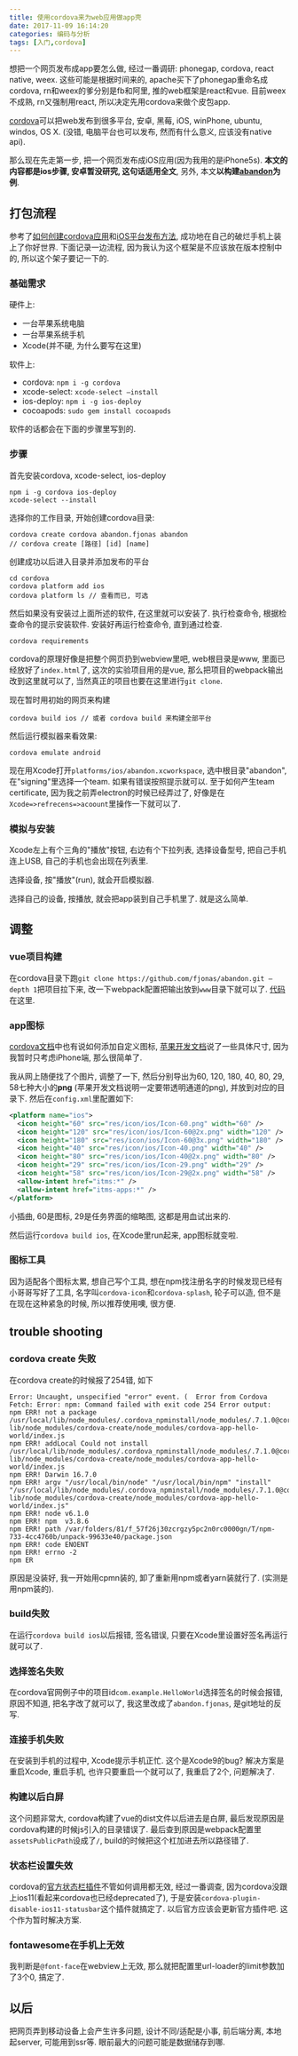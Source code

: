 ```yaml
---
title: 使用cordova来为web应用做app壳
date: 2017-11-09 16:14:20
categories: 编码与分析
tags: [入门,cordova]
---
```

想把一个网页发布成app要怎么做, 经过一番调研: phonegap, cordova, react native, weex. 这些可能是根据时间来的, apache买下了phonegap重命名成cordova, rn和weex的爹分别是fb和阿里, 推的web框架是react和vue. 目前weex不成熟, rn又强制用react, 所以决定先用cordova来做个皮包app.

<!--more-->

[cordova](http://cordova.apache.org/)可以把web发布到很多平台, 安卓, 黑莓, iOS, winPhone, ubuntu, windos, OS X. (没错, 电脑平台也可以发布, 然而有什么意义, 应该没有native api).

那么现在先走第一步, 把一个网页发布成iOS应用(因为我用的是iPhone5s). **本文的内容都是ios步骤, 安卓暂没研究, 这句话适用全文**, 另外, 本文**以构建[abandon](https://github.com/fjonas/abandon)为例**.

## 打包流程

参考了[如何创建cordova应用](http://cordova.apache.org/docs/en/latest/guide/cli/index.html)和[iOS平台发布方法](http://cordova.apache.org/docs/en/latest/guide/platforms/ios/index.html), 成功地在自己的破烂手机上装上了你好世界. 下面记录一边流程, 因为我认为这个框架是不应该放在版本控制中的, 所以这个架子要记一下的.

### 基础需求

硬件上:

+ 一台苹果系统电脑
+ 一台苹果系统手机
+ Xcode(并不硬, 为什么要写在这里)

软件上:

+ cordova: `npm i -g cordova`
+ xcode-select: `xcode-select —install`
+ ios-deploy: `npm i -g ios-deploy`
+ cocoapods: `sudo gem install cocoapods`

软件的话都会在下面的步骤里写到的.

### 步骤

首先安装cordova, xcode-select, ios-deploy

```shell
npm i -g cordova ios-deploy
xcode-select --install
```

选择你的工作目录, 开始创建cordova目录:

```shell
cordova create cordova abandon.fjonas abandon
// cordova create [路径] [id] [name]
```

创建成功以后进入目录并添加发布的平台

```shell
cd cordova
cordova platform add ios
cordova platform ls // 查看而已, 可选
```

然后如果没有安装过上面所述的软件, 在这里就可以安装了. 执行检查命令, 根据检查命令的提示安装软件. 安装好再运行检查命令, 直到通过检查.

```shell
cordova requirements
```

cordova的原理好像是把整个网页扔到webview里吧, web根目录是www, 里面已经放好了`index.html`了, 这次的实验项目用的是vue, 那么把项目的webpack输出改到这里就可以了, 当然真正的项目也要在这里进行`git clone`.

现在暂时用初始的网页来构建

```shell
cordova build ios // 或者 cordova build 来构建全部平台
```

然后运行模拟器来看效果:

```shell
cordova emulate android
```

现在用Xcode打开`platforms/ios/abandon.xcworkspace`, 选中根目录"abandon", 在"signing"里选择一个team. 如果有错误按照提示就可以. 至于如何产生team certificate, 因为我之前弄electron的时候已经弄过了, 好像是在`Xcode=>refrecens=>acoount`里操作一下就可以了.

### 模拟与安装

Xcode左上有个三角的"播放"按钮, 右边有个下拉列表, 选择设备型号, 把自己手机连上USB, 自己的手机也会出现在列表里.

选择设备, 按"播放"(run), 就会开启模拟器.

选择自己的设备, 按播放, 就会把app装到自己手机里了. 就是这么简单.

## 调整

### vue项目构建

在cordova目录下跑`git clone https://github.com/fjonas/abandon.git —depth 1`把项目拉下来, 改一下webpack配置把输出放到`www`目录下就可以了. [代码](https://github.com/fjonas/abandon)在这里.

### app图标

[cordova文档](http://cordova.apache.org/docs/en/7.x/config_ref/images.html#ios)中也有说如何添加自定义图标, [苹果开发文档](https://developer.apple.com/library/content/qa/qa1686/_index.html)说了一些具体尺寸, 因为我暂时只考虑iPhone端, 那么很简单了.

我从网上随便找了个图片, 调整了一下, 然后分别导出为60, 120, 180, 40, 80, 29, 58七种大小的**png** (苹果开发文档说明一定要带透明通道的png), 并放到对应的目录下. 然后在`config.xml`里配置如下:

```xml
<platform name="ios">
  <icon height="60" src="res/icon/ios/Icon-60.png" width="60" />
  <icon height="120" src="res/icon/ios/Icon-60@2x.png" width="120" />
  <icon height="180" src="res/icon/ios/Icon-60@3x.png" width="180" />
  <icon height="40" src="res/icon/ios/Icon-40.png" width="40" />
  <icon height="80" src="res/icon/ios/Icon-40@2x.png" width="80" />
  <icon height="29" src="res/icon/ios/Icon-29.png" width="29" />
  <icon height="58" src="res/icon/ios/Icon-29@2x.png" width="58" />
  <allow-intent href="itms:*" />
  <allow-intent href="itms-apps:*" />
</platform>
```

小插曲, 60是图标, 29是任务界面的缩略图, 这都是用血试出来的.

然后运行`cordova build ios`, 在Xcode里run起来, app图标就变啦.

### 图标工具

因为适配各个图标太累, 想自己写个工具, 想在npm找注册名字的时候发现已经有小哥哥写好了工具, 名字叫`cordova-icon`和`cordova-splash`, 轮子可以造, 但不是在现在这种紧急的时候, 所以推荐使用噢, 很方便.

## trouble shooting

### cordova create 失败

在cordova create的时候报了254错, 如下

```
Error: Uncaught, unspecified "error" event. (  Error from Cordova Fetch: Error: npm: Command failed with exit code 254 Error output:
npm ERR! not a package /usr/local/lib/node_modules/.cordova_npminstall/node_modules/.7.1.0@cordova/node_modules/cordova-lib/node_modules/cordova-create/node_modules/cordova-app-hello-world/index.js
npm ERR! addLocal Could not install /usr/local/lib/node_modules/.cordova_npminstall/node_modules/.7.1.0@cordova/node_modules/cordova-lib/node_modules/cordova-create/node_modules/cordova-app-hello-world/index.js
npm ERR! Darwin 16.7.0
npm ERR! argv "/usr/local/bin/node" "/usr/local/bin/npm" "install" "/usr/local/lib/node_modules/.cordova_npminstall/node_modules/.7.1.0@cordova/node_modules/cordova-lib/node_modules/cordova-create/node_modules/cordova-app-hello-world/index.js"
npm ERR! node v6.1.0
npm ERR! npm  v3.8.6
npm ERR! path /var/folders/81/f_57f26j30zcrgzy5pc2n0rc0000gn/T/npm-733-4cc4760b/unpack-99633e40/package.json
npm ERR! code ENOENT
npm ERR! errno -2
npm ER
```

原因是没装好, 我一开始用cpmn装的, 卸了重新用npm或者yarn装就行了. (实测是用npm装的).

### build失败

在运行`cordova build ios`以后报错, 签名错误, 只要在Xcode里设置好签名再运行就可以了.

### 选择签名失败

在cordova官网例子中的项目id`com.example.HelloWorld`选择签名的时候会报错, 原因不知道, 把名字改了就可以了, 我这里改成了`abandon.fjonas`, 是git地址的反写.

### 连接手机失败

在安装到手机的过程中, Xcode提示手机正忙. 这个是Xcode9的bug? 解决方案是重启Xcode, 重启手机, 也许只要重启一个就可以了, 我重启了2个, 问题解决了.

### 构建以后白屏

这个问题非常大, cordova构建了vue的dist文件以后进去是白屏, 最后发现原因是cordova构建的时候js引入的目录错误了. 最后查到原因是webpack配置里`assetsPublicPath`设成了`/`, build的时候把这个杠加进去所以路径错了.

### 状态栏设置失效

cordova的[官方状态栏插件](http://cordova.apache.org/docs/en/7.x/reference/cordova-plugin-statusbar/index.html)不管如何调用都无效, 经过一番调查, 因为cordova没跟上ios11(看起来cordova也已经deprecated了), 于是安装`cordova-plugin-disable-ios11-statusbar`这个插件就搞定了. 以后官方应该会更新官方插件吧. 这个作为暂时解决方案.

### fontawesome在手机上无效

我判断是`@font-face`在webview上无效, 那么就把配置里url-loader的limit参数加了3个0, 搞定了.

## 以后

把网页弄到移动设备上会产生许多问题, 设计不同/适配是小事, 前后端分离, 本地起server, 可能用到ssr等. 眼前最大的问题可能是数据储存到哪.
